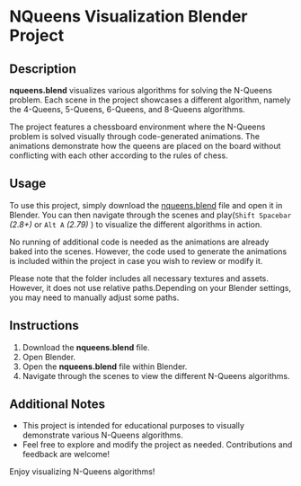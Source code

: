 # NQueens Visualization Blender Project

## Description
**nqueens.blend** visualizes various algorithms for solving the N-Queens problem. Each scene in the project showcases a different algorithm, namely the 4-Queens, 5-Queens, 6-Queens, and 8-Queens algorithms.

The project features a chessboard environment where the N-Queens problem is solved visually through code-generated animations. The animations demonstrate how the queens are placed on the board without conflicting with each other according to the rules of chess.

## Usage
To use this project, simply download the [nqueens.blend](https://drive.google.com/file/d/13PNbRvdLh80udW6UuaMYG7VJaMTO5yq3/view?usp=drive_link) file and open it in Blender. You can then navigate through the scenes and play(```Shift Spacebar``` *(2.8+)* or  ```Alt A``` *(2.79)* ) to visualize the different algorithms in action.

No running of additional code is needed as the animations are already baked into the scenes. However, the code used to generate the animations is included within the project in case you wish to review or modify it.

Please note that the folder includes all necessary textures and assets. However, it does not use relative paths.Depending on your Blender settings, you may need to manually adjust some paths.

## Instructions
1. Download the **nqueens.blend** file.
2. Open Blender.
3. Open the **nqueens.blend** file within Blender.
4. Navigate through the scenes to view the different N-Queens algorithms.

## Additional Notes
- This project is intended for educational purposes to visually demonstrate various N-Queens algorithms.
- Feel free to explore and modify the project as needed. Contributions and feedback are welcome!

Enjoy visualizing N-Queens algorithms!
